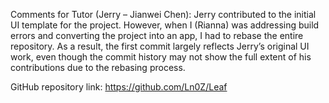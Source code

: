Comments for Tutor (Jerry – Jianwei Chen):
Jerry contributed to the initial UI template for the project. However, when I (Rianna) was addressing build errors and converting the project into an app, 
I had to rebase the entire repository. As a result, the first commit largely reflects Jerry’s original UI work, 
even though the commit history may not show the full extent of his contributions due to the rebasing process.

GitHub repository link: https://github.com/Ln0Z/Leaf

